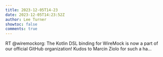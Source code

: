 ```yaml
---
title: 2023-12-05T14-23
date: 2023-12-05T14:23:52Z
author: Lee Turner
showtoc: false
comments: true
---
```


RT @wiremockorg: The Kotlin DSL binding for WireMock is now a part of our official GitHub organization! Kudos to Marcin Ziolo for such a ha…

